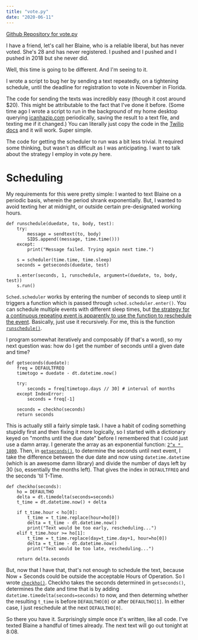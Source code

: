 ```yaml
---
title: "vote.py"
date: "2020-06-11"
---
```


[Github Repository for vote.py][0]

I have a friend, let's call her Blaine, who is a reliable liberal, but has never
voted. She's 28 and has never registered. I pushed and I pushed and I pushed in
2018 but she never did.

Well, this time is going to be different. And I'm seeing to it.

I wrote a script to bug her by sending a text repeatedly, on a tightening
schedule, until the deadline for registration to vote in November in Florida.

The code for sending the texts was incredibly easy (though it cost around $20).
This might be attributable to the fact that I've done it before. (Some time ago I
wrote a script to run in the background of my home desktop querying
[icanhazip.com][1] periodically, saving the result to a text file, and texting
me if it changed.) You can literally just copy the code in the [Twilio docs][1]
and it will work. Super simple.

The code for getting the scheduler to run was a bit less trivial. It required
some thinking, but wasn't as difficult as I was anticipating. I want to talk
about the strategy I employ in vote.py here.

# Scheduling

My requirements for this were pretty simple: I wanted to text Blaine on a
periodic basis, wherein the period shrank exponentially. But, I wanted to avoid
texting her at midnight, or outside certain pre-designated working hours.

    def runschedule(duedate, to, body, test):
        try:
            message = sendtext(to, body)
            SIDS.append((message, time.time()))
        except:
            print("Message failed. Trying again next time.")

        s = scheduler(time.time, time.sleep)
        seconds = getseconds(duedate, test)
        
        s.enter(seconds, 1, runschedule, argument=(duedate, to, body, test))
        s.run()

`Sched.scheduler` works by entering the number of seconds to sleep until it
triggers a function which is passed through `sched.scheduler.enter()`. You can
schedule multiple events with different sleep times, but [the strategy for a
continuous repeating event is apparently to use the function to reschedule the
event][3]. Basically, just use it recursively. For me, this is the function
[`runschedule()`][4].

I program somewhat iteratively and composably (if that's a word), so my next
question was: how do I get the number of seconds until a given date and time?

    def getseconds(duedate):
        freq = DEFAULTFREQ
        timetogo = duedate - dt.datetime.now()

        try:
            seconds = freq[timetogo.days // 30] # interval of months
        except IndexError:
            seconds = freq[-1]
                
        seconds = checkho(seconds)
        return seconds

This is actually still a fairly simple task. I have a habit of coding something
stupidly first and then fixing it more logically, so I started with a dictionary
keyed on "months until the due date" before I remembered that I could just use a
damn array. I generate the array as an exponential function: [`2^x * 1800`][5].
Then, in [`getseconds()`][6], to determine the seconds until next event, I take
the difference between the due date and now using `datetime.datetime` (which is
an awesome damn library) and divide the number of days left by 30 (so,
essentially the months left). That gives the index in `DEFAULTFREQ` and the
seconds 'til T-Time.

    def checkho(seconds):
        ho = DEFAULTHO
        delta = dt.timedelta(seconds=seconds)
        t_time = dt.datetime.now() + delta

        if t_time.hour < ho[0]:
            t_time = t_time.replace(hour=ho[0])
            delta = t_time - dt.datetime.now()
            print("Text would be too early, rescheduling...")
        elif t_time.hour >= ho[1]:
            t_time = t_time.replace(day=t_time.day+1, hour=ho[0])
            delta = t_time - dt.datetime.now()
            print("Text would be too late, rescheduling...")

        return delta.seconds

But, now that I have that, that's not enough to schedule the text, because Now +
Seconds could be outside the acceptable Hours of Operation. So I wrote
[`checkho()`][7]. Checkho takes the seconds determined in `getseconds()`,
determines the date and time that is by adding
`datetime.timedelta(seconds=seconds)` to now, and then determing whether the
resulting `t_time` is before `DEFAULTHO[0]` or after `DEFAULTHO[1]`. In either
case, I just reschedule at the next `DEFAULTHO[0]`.

So there you have it. Surprisingly simple once it's written, like all code. I've
texted Blaine a handful of times already. The next text will go out tonight at
8:08.

[0]: https://github.com/malan88/vote
[1]: https://icanhazip.com/
[2]: https://www.twilio.com/docs/libraries/python
[3]: https://stackoverflow.com/a/2399145/9691276
[4]: https://github.com/malan88/vote/blob/802cda7cfa12fca74e8ecf800a9244b3c0a4e04a/vote.py#L85-L101
[5]: https://github.com/malan88/vote/blob/master/vote.py#L21
[6]: https://github.com/malan88/vote/blob/master/vote.py#L56-L82
[7]: https://github.com/malan88/vote/blob/master/vote.py#L35-L53
